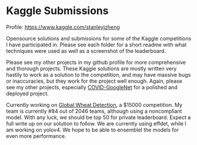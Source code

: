 # Kaggle Submissions

Profile: https://www.kaggle.com/stanleyjzheng

Opensource solutions and submissions for some of the Kaggle competitions I have participated in. Please see each folder for a short readme with what techniques were used as well as a screenshot of the leaderboard.

Please see my other projects in my github profile for more comprehensive and thorough projects. These Kaggle solutions are mostly written very hastily to work as a solution to the competition, and may have massive bugs or inaccuracies, but they work for the project well enough. Again, please see my other projects, especially [COVID-GoogleNet](https://github.com/Stanley-Zheng/COVID-GoogleNet) for a polished and deployed project.

Currently working on [Global Wheat Detection](https://www.kaggle.com/c/global-wheat-detection), a $15000 competition. My team is currently #84 out of  2046 teams, although using a noncompliant model. With any luck, we should be top 50 for private leaderboard. Expect a full write up on our solution to follow. We are currently using effdet, while I am working on yolov4. We hope to be able to ensemblel the models for even more performance. 
